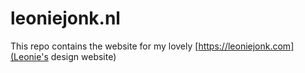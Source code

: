 # leoniejonk.nl
This repo contains the website for my lovely [https://leoniejonk.com](Leonie's design website)
